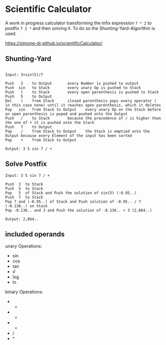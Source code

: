 # Scientific Calculator
A work in progress calculator transforming the infix expression `7 * 2` to postfix `7 2 *` and then solving it. 
To do so the Shunting-Yard-Algorithm is used. 

https://simone-dr.github.io/scientificCalculator/

## Shunting-Yard

```

Input: 3+sin(5)/7

Push   3	to Output 		every Number is pushed to output
Push  sin  	to Stack		every unary Op is pushed to Stack
Push   ( 	to Stack		every open parenthesis is pushed to Stack
Push   5 	to Output 
Del    (   	from Stack		closed parenthesis pops every operator ( in this case none) until it reaches open parenthesis, which it deletes
Pop   sin 	from Stack to Output 	every unary Op on the Stack before an open parenthesis is poped and pushed onto the Output
Push   / 	to Stack		because the precedence of / is higher than the one of + it is pushed onto the Stack 
Push   7	to Output
Pop    / 	from Stack to Output 	the Stack is emptied onto the Output because every Element of the input has been sorted
Pop	   +	from Stack to Output 

Output: 3 5 sin 7 / +

```

## Solve Postfix

```
Input: 3 5 sin 7 / +

Push  3  to Stack
Push  5  to Stack
Pop   5  of Stack and Push the solution of sin(5) (-0.95..)
Push  7  to Stack 
Pop 7 and (-0.95..) of Stack and Push solution of -0.95.. / 7 (-0.136..) on Stack 
Pop -0.136.. and 3 and Push the solution of -0.136.. + 3 (2,864..)

Output: 2,864..

```

## included operands
unary Operations:
* sin
* cos
* tan
* √
* log
* ln

binary Operations:
* +
* -
* *
* /
* ^

